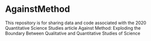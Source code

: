 # AgainstMethod
This repository is for sharing data and code associated with the 2020 Quantitative Science Studies article Against Method: Exploding the Boundary Between Qualitative and Quantitative Studies of Science
